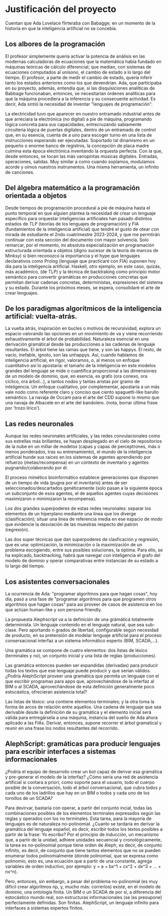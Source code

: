 # Justificación del proyecto

Cuentan que Ada Lovelace flirteraba con Babagge; en un momento de la historia en que la inteligencia artificial no se concebía. 

## Los albores de la programación

El profesor simplemente quería activar la potencia de análisis en las modernas calculadoras de ecuaciones que la matemática había fundado en máquinas teóricas de cálculo diferencial; que medían, con sistemas de ecuaciones computados al unísono, el cambio de estado a lo largo del tiempo. El profesor, a parte de medir el cambio de estado, quería inferir tanto los estados anteriores como los que devendrían. Ada, que participaba en su proyecto, además, entendía que, si las disquisiciones analíticas de Babbage funcionaban, entonces, se necesitarían órdenes analíticas para que la máquina procediera a la inferencia y su consecuente actividad. Es decir, Ada sintió la necesidad de inventar "lenguajes de programación".

La electricidad tuvo que aparecer en nuestro entramado industrial antes de que arreciara la electrónica (no digital) a pie de máquina, programando lógica concreta para sus capacidades, entrecruzando sabiamente circuiteria lógica de puertas digitales, dentro de un entramado de control que, en su esencia, cuenta de a uno para escoger turno en una lista de instrucciones esperando ser ejecutadas. Soportado tal dinamismo en un pequeño o enorme banco de registros, la concepción de placa madre culmina esta época electrónica inventando la orquesta perfecta. Con la que, desde entonces, se tocan las más variopintas músicas digitales. Entradas, operaciones, salidas. Muy similar a como cuando soplamos, modulamos acorde y oímos nuestros instrumentos. Una misma herramienta, un infinito de canciones.

## Del álgebra matemático a la programación orientada a objetos

Desde tiempos de programación procedural a pie de máquina hasta el punto temporal en que alguien plantea la necesidad de crear un lenguaje específico para orquestar inteligencias artificiales han pasado distintos estados de TLP (teorías de los lenguajes de programación) y FIA (fundamientos de la inteligencia artificial) que tendré el gusto de otear con mirada de estudiante el 2ndo cuatrimestre 2023-2024, y que me permtirán continuar con esta sección del documento con mayor solvencia. Solo remarcar, por el momento, mi absoluta especialización en programación estructurada orientada a objetos (digno sucesor de la teoría de marcos de Minksy) si bien reconozco la importancia y el hype que lenguajes declarativos como Prolog (lenguaje que practicaré con FIA) suponen hoy día para la inteligencia artificial. Haskell, otro ejemplo, en este caso, quizás, más académico, (de TLP) y la técnica de backtraking como principio motor semántico para convertir gramáticas en producciones concretas que permitan derivar cadenas concretas, deterministas, expresiones del sistema y su estado. Durante los próximos meses, se espera, consolidaré el arte de crear lenguajes.

## De los paradigmas algorítmicos de la inteligencia artificial: vuelta-atrás.

La vuelta atrás, inspiración en bucles o motivos de recursividad, explora un espacio valorando las opciones en un movimiento de va y viene recorriendo exhaustivamente el árbol de probabilidad. Naturaleza esencial en una derivación gramátical desde las producciones a las cadenas de lenguaje resultantes. El árbol tiene las ramas que tiene, y son las happys. El resto, de vacío, inefable, ignoto, son las unhappys. Así, cuando hablamos de inteligencia artificial, en rigor, valoramos, o, al menos un enfoque cuantitativo así lo apostaría: el tamaño de la inteligencia en este modelos grandes del lenguaje se mide o cuantifica proporcional a las dimensiones de un modelo de dominio, que, en esencia, es grafo (ora conexo, ora cíclico, ora árbol...), a tantos nodos y tantas aristas por gramo de inteligencia. Un enfoque cualitativo, por complementar, apostaría a un más vale nodo como referente claro y conciso que ciento spaguetti-like barullo semántico. La navaja de Occam para el arte del CDD supone lo mismo que una navaja de Albacete en el arte del bandolero. (nota, borrar última frase por 'trozo lírico').

## Las redes neuronales

Aunque las redes neuronales artificiales, y las redes convulacionales como sus estrellas más brillantes, se hayan desplegado en el cielo de repositorios de la nube en un millar de modelos (capas y capas de perceptrones, más o menos ponderados, tras su entrenamiento), el mundo de la inteligencia artificial hunde sus raíces en los sistemas de agentes aprendiendo por refuerzo (metas/recompensa) en un contexto de inventario y agentes pugnando/colaborando por él.

El proceso mimético bioinformático establece generaciones que disponen de un tiempo de vida (pugna por el inventario) antes de ser seleccionados/descartados genéticamente (solo pasan a la siguiente época un subconjunto de esos agentes, el de aquellos agentes cuyas decisiones maximizaron o minimizaron la recompensa).

Los dos grandes superpoderes de estas redes neuronales: separar los elementos de un hiperplano mediante una línea que los diverge (clasificación); situar una línea de referencia media en ese espacio de modo que evidencie la desviación de las muestras respecto del patrón (regresión).

Las dos super técnicas que dan superpoderes de clasficación y regresión, que es una: optimización, la minimización o la maximización de un problema escogiendo, entre sus posibles soluciones, la óptima. Para ello, se ha explicado, backtracking, habrá que navegar con inteligencia el grafo del modelo de dominio y operar comparativas entre instancias de su estado a lo largo del tiempo.

## Los asistentes conversacionales

La ocurrencia de Ada: "programar algoritmos para que hagan cosas", hoy día, pasó a una fase de "programar algoritmos para que programen otros algoritmos que hagan cosas" para así proveer de casos de asistencia en los que actúan human-like y son persona-friendly.

La propuesta Alephscript va a la definición de una grámátícá totalmente determinista. Un lenguaje contenido en el lenguaje natural, que sea sub-clase. Pero aportando n grados de libertad, configurable según necesidad de producto, en su pretensión de modelar lenguaje artificial para el proceso consersacional interfaz a un sistema informático esperto (BIM, SCADA,...).

Una gramática se compone de cuatro elementos: dos listas de léxico (terminales y no), un conjunto inicial y una lista de reglas (producciones).

Las gramática entonces pueden ser expandidas (derivadas) para producir todas los textos que ese lenguaje puede producir y que serían válidos. ¿Podría AlephScript proveer una gramática que permita un lenguaje con el que escribir programas para apps que, aprovechándose de la interfaz al BIM o al SCADA, aprovechándose de esta definición generalmente poco estocástica, ofrecieran asistencia total?

Las listas de léxico: una contiene elementos terminales; y la otra toma la forma de arcos de relación entre aquellos. Una cadena de lenguaje que sea derivable desde la definición de su gramática y el elemento inicial será válida para entregársela a una máquina, instancia del sueño de Ada ahora aplicado a las FIAs. Derivar, entonces, supone recorrer el árbol gramatical y reunir en una frase los nodos resultantes del recorrido.

## AlephScript: gramáticas para producir lenguajes para escribir interfaces a sistemas informacionales

¿Podría el equipo de desarrollo crear un bot capaz de derivar esa gramática y pre-generar el modelo de la interfaz? ¿Cómo sería una red de asistencia artificial si contara a priori, como soporte para el usuario, todo el cuerpo posible de la conversación, todo el árbol conversacional, que cubra todos y cada uno de los ladrillos que hay en un BIM o todos y cada uno de los tornillos de un SCADA?

Para devirvar, bastaría con operar, a partir del conjunto incial, todas las combinaciones posibles de los elementos terminales expresados según las reglas y operados con los no terminales. Esta tarea, para la mayoría de lenguajes es de naturaleza no-polinomial. ¿Cuanto se tardaría en derivar la gramática del lenguaje español, es decir, escribir todos los textos posibles a partir de la frase: Yo escribo? Por el principio de inducción, un mecanismo que, a partir de la unidad, adhiere unidades secuencial y cronológicamente, la tarea es no-polinomial porque tiene orden de Aleph, es decir, de conjunto infinito, es decir, de conjunto que tiene tantos elementos que no se pueden enumerar todos polinomialmente (donde polinomial, que se expresa como polinomio, esto es, una ecuación que a partir de una constante, agrega variables de orden inductivo, por ejemplo: y = a + bx^1 + cx^2 + dx^3 + ... + nx^n).

Pero, entonces, sin embargo, a pesar del problema no-polinomial (es muy difícil crear algoritmos np, y, mucho más: correrlos) existe, en el modelo de dominio, una ontología finita. Un BIM o un SCADA de por sí, a diferencia del estocástico mundo real, son estructuras informacionales (se las presupone) perfectamente definidas. Son finitas. AlephScript, un lenguaje infinito para interfaces a sistemas expertos finitos.
